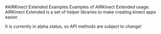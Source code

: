 #AIRKinect Extended Examples
Examples of AIRKinect Extended usage. AIRKinect Extended is a set of helper libraries to make creating kinect apps easier.

It is currently in alpha status, so API methods are subject to change!